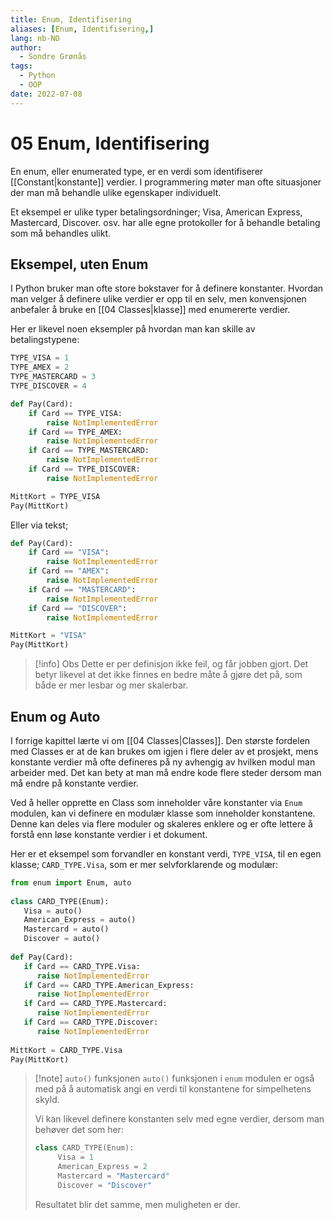 ```yaml
---
title: Enum, Identifisering
aliases: [Enum, Identifisering,]
lang: nb-NO
author:
  - Sondre Grønås
tags:
  - Python
  - OOP
date: 2022-07-08
---
```

# 05 Enum, Identifisering
En enum, eller enumerated type, er en verdi som identifiserer [[Constant|konstante]] verdier. I programmering møter man ofte situasjoner der man må behandle ulike egenskaper individuelt.

Et eksempel er ulike typer betalingsordninger; Visa, American Express, Mastercard, Discover. osv. har alle egne protokoller for å behandle betaling som må behandles ulikt.

## Eksempel, uten Enum
I Python bruker man ofte store bokstaver for å definere konstanter. Hvordan man velger å definere ulike verdier er opp til en selv, men konvensjonen anbefaler å bruke en [[04 Classes|klasse]] med enumererte verdier.

Her er likevel noen eksempler på hvordan man kan skille av betalingstypene:

```python
TYPE_VISA = 1
TYPE_AMEX = 2
TYPE_MASTERCARD = 3
TYPE_DISCOVER = 4

def Pay(Card):
	if Card == TYPE_VISA:
		raise NotImplementedError
	if Card == TYPE_AMEX:
		raise NotImplementedError
	if Card == TYPE_MASTERCARD:
		raise NotImplementedError
	if Card == TYPE_DISCOVER:
		raise NotImplementedError

MittKort = TYPE_VISA
Pay(MittKort)
```

Eller via tekst;
```python
def Pay(Card):
	if Card == "VISA":
		raise NotImplementedError
	if Card == "AMEX":
		raise NotImplementedError
	if Card == "MASTERCARD":
		raise NotImplementedError
	if Card == "DISCOVER":
		raise NotImplementedError

MittKort = "VISA"
Pay(MittKort)
```

> [!info] Obs
> Dette er per definisjon ikke feil, og får jobben gjort.
> Det betyr likevel at det ikke finnes en bedre måte å gjøre det på, som både er mer lesbar og mer skalerbar.


## Enum og Auto
I forrige kapittel lærte vi om [[04 Classes|Classes]]. Den største fordelen med Classes er at de kan brukes om igjen i flere deler av et prosjekt, mens konstante verdier må ofte defineres på ny avhengig av hvilken modul man arbeider med. Det kan bety at man må endre kode flere steder dersom man må endre på konstante verdier.

Ved å heller opprette en Class som inneholder våre konstanter via `Enum` modulen, kan vi definere en modulær klasse som inneholder konstantene. Denne kan deles via flere moduler og skaleres enklere og er ofte lettere å forstå enn løse konstante verdier i et dokument.

Her er et eksempel som forvandler en konstant verdi, `TYPE_VISA`, til en egen klasse; `CARD_TYPE.Visa`, som er mer selvforklarende og modulær:
```python
from enum import Enum, auto  
  
class CARD_TYPE(Enum):  
   Visa = auto()  
   American_Express = auto()  
   Mastercard = auto()  
   Discover = auto()  
  
def Pay(Card):  
   if Card == CARD_TYPE.Visa:  
      raise NotImplementedError  
   if Card == CARD_TYPE.American_Express:  
      raise NotImplementedError  
   if Card == CARD_TYPE.Mastercard:  
      raise NotImplementedError  
   if Card == CARD_TYPE.Discover:  
      raise NotImplementedError  
  
MittKort = CARD_TYPE.Visa
Pay(MittKort)
```

> [!note] `auto()` funksjonen
> `auto()` funksjonen i `enum` modulen er også med på å automatisk angi en verdi til konstantene for simpelhetens skyld.
>
> Vi kan likevel definere konstanten selv med egne verdier, dersom man behøver det som her:
> ```python
> class CARD_TYPE(Enum):  
>	   Visa = 1
>	   American_Express = 2
>	   Mastercard = "Mastercard"
>	   Discover = "Discover"
> ```
> Resultatet blir det samme, men muligheten er der.

